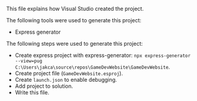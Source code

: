 This file explains how Visual Studio created the project.

The following tools were used to generate this project:
- Express generator

The following steps were used to generate this project:
- Create express project with express-generator: `npx express-generator --view=pug C:\Users\jakca\source\repos\GameDevWebsite\GameDevWebsite`.
- Create project file (`GameDevWebsite.esproj`).
- Create `launch.json` to enable debugging.
- Add project to solution.
- Write this file.
